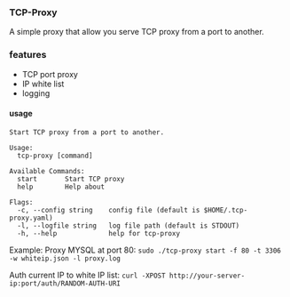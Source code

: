 ### TCP-Proxy
A simple proxy that allow you serve TCP proxy from a port to another.

### features
- TCP port proxy
- IP white list
- logging

#### usage
```
Start TCP proxy from a port to another.

Usage:
  tcp-proxy [command]

Available Commands:
  start       Start TCP proxy
  help        Help about

Flags:
  -c, --config string    config file (default is $HOME/.tcp-proxy.yaml)
  -l, --logfile string   log file path (default is STDOUT)
  -h, --help             help for tcp-proxy

```
Example: Proxy MYSQL at port 80:
`sudo ./tcp-proxy start -f 80 -t 3306 -w whiteip.json -l proxy.log`

Auth current IP to white IP list:
`curl -XPOST http://your-server-ip:port/auth/RANDOM-AUTH-URI`
